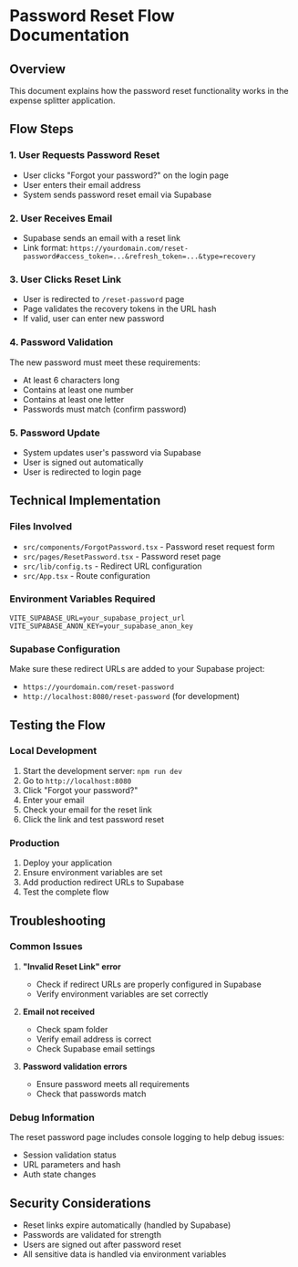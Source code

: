 # Password Reset Flow Documentation

## Overview
This document explains how the password reset functionality works in the expense splitter application.

## Flow Steps

### 1. User Requests Password Reset
- User clicks "Forgot your password?" on the login page
- User enters their email address
- System sends password reset email via Supabase

### 2. User Receives Email
- Supabase sends an email with a reset link
- Link format: `https://yourdomain.com/reset-password#access_token=...&refresh_token=...&type=recovery`

### 3. User Clicks Reset Link
- User is redirected to `/reset-password` page
- Page validates the recovery tokens in the URL hash
- If valid, user can enter new password

### 4. Password Validation
The new password must meet these requirements:
- At least 6 characters long
- Contains at least one number
- Contains at least one letter
- Passwords must match (confirm password)

### 5. Password Update
- System updates user's password via Supabase
- User is signed out automatically
- User is redirected to login page

## Technical Implementation

### Files Involved
- `src/components/ForgotPassword.tsx` - Password reset request form
- `src/pages/ResetPassword.tsx` - Password reset page
- `src/lib/config.ts` - Redirect URL configuration
- `src/App.tsx` - Route configuration

### Environment Variables Required
```env
VITE_SUPABASE_URL=your_supabase_project_url
VITE_SUPABASE_ANON_KEY=your_supabase_anon_key
```

### Supabase Configuration
Make sure these redirect URLs are added to your Supabase project:
- `https://yourdomain.com/reset-password`
- `http://localhost:8080/reset-password` (for development)

## Testing the Flow

### Local Development
1. Start the development server: `npm run dev`
2. Go to `http://localhost:8080`
3. Click "Forgot your password?"
4. Enter your email
5. Check your email for the reset link
6. Click the link and test password reset

### Production
1. Deploy your application
2. Ensure environment variables are set
3. Add production redirect URLs to Supabase
4. Test the complete flow

## Troubleshooting

### Common Issues
1. **"Invalid Reset Link" error**
   - Check if redirect URLs are properly configured in Supabase
   - Verify environment variables are set correctly

2. **Email not received**
   - Check spam folder
   - Verify email address is correct
   - Check Supabase email settings

3. **Password validation errors**
   - Ensure password meets all requirements
   - Check that passwords match

### Debug Information
The reset password page includes console logging to help debug issues:
- Session validation status
- URL parameters and hash
- Auth state changes

## Security Considerations
- Reset links expire automatically (handled by Supabase)
- Passwords are validated for strength
- Users are signed out after password reset
- All sensitive data is handled via environment variables 